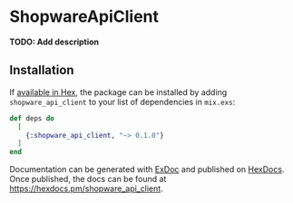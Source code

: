 # ShopwareApiClient

**TODO: Add description**

## Installation

If [available in Hex](https://hex.pm/docs/publish), the package can be installed
by adding `shopware_api_client` to your list of dependencies in `mix.exs`:

```elixir
def deps do
  [
    {:shopware_api_client, "~> 0.1.0"}
  ]
end
```

Documentation can be generated with [ExDoc](https://github.com/elixir-lang/ex_doc)
and published on [HexDocs](https://hexdocs.pm). Once published, the docs can
be found at <https://hexdocs.pm/shopware_api_client>.

